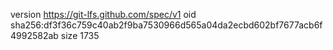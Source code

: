 version https://git-lfs.github.com/spec/v1
oid sha256:df3f36c759c40ab2f9ba7530966d565a04da2ecbd602bf7677acb6f4992582ab
size 1735
